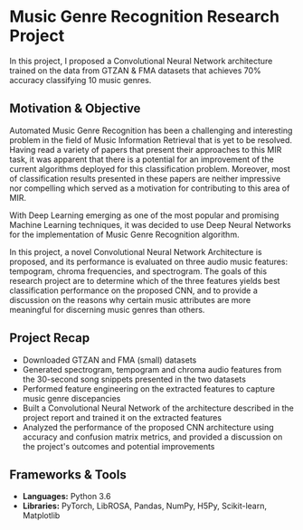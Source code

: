 # Music Genre Recognition Research Project
In this project, I proposed a Convolutional Neural Network architecture trained on the data from GTZAN & FMA datasets that achieves 70% accuracy classifying 10 music genres.

## Motivation & Objective
Automated Music Genre Recognition has been a challenging and interesting problem in the field of Music Information Retrieval that is yet to be resolved. 
Having read a variety of papers that present their approaches to this MIR task, it was apparent that there is a potential for an improvement of the current algorithms deployed for this classification problem. 
Moreover, most of classification results presented in these papers are neither impressive nor compelling which served as a motivation for contributing to this area of MIR. 

With Deep Learning emerging as one of the most popular and promising Machine Learning techniques, it was decided to use Deep Neural Networks for the implementation of Music Genre Recognition algorithm. 

In this project, a novel Convolutional Neural Network Architecture is proposed, and its performance is evaluated on three audio music features: tempogram, chroma frequencies, and spectrogram. 
The goals of this research project are to determine which of the three features yields best classification performance on the proposed CNN, and to provide a discussion on the reasons why certain music attributes are more meaningful for discerning music genres than others.

## Project Recap
* Downloaded GTZAN and FMA (small) datasets
* Generated spectrogram, tempogram and chroma audio features from the 30-second song snippets presented in the two datasets
* Performed feature engineering on the extracted features to capture music genre discepancies
* Built a Convolutional Neural Network of the architecture described in the project report and trained it on the extracted features
* Analyzed the performance of the proposed CNN architecture using accuracy and confusion matrix metrics, and provided a discussion on the project's outcomes and potential improvements

## Frameworks & Tools
* **Languages:** Python 3.6
* **Libraries:** PyTorch, LibROSA, Pandas, NumPy, H5Py, Scikit-learn, Matplotlib

